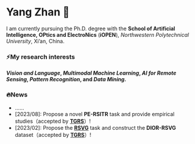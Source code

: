 # Yang Zhan 👋

I am currently pursuing the Ph.D. degree with the **School of Artificial Intelligence, OPtics and ElectroNics** (**iOPEN**), *Northwestern Polytechnical University*, Xi’an, China.

### ⚡My research interests
#### *Vision and Language*, *Multimodal Machine Learning*, *AI for Remote Sensing*, *Pattern Recognition*, and *Data Mining*.

### 🔥News
- ……
- [2023/08]: Propose a novel **PE-RSITR** task and provide empirical studies（accepted by **[TGRS](https://arxiv.org/abs/2308.12509)**）!
- [2023/02]: Propose the **[RSVG](https://github.com/ZhanYang-nwpu/RSVG-pytorch)** task and construct the **DIOR-RSVG** dataset（accepted by **[TGRS](https://ieeexplore.ieee.org/document/10056343)**）!



<!--
**ZhanYang-nwpu/ZhanYang-nwpu** is a ✨ _special_ ✨ repository because its `README.md` (this file) appears on your GitHub profile.

Here are some ideas to get you started:

- 🔭 I’m currently working on ...
- 🌱 I’m currently learning ...
- 👯 I’m looking to collaborate on ...
- 🤔 I’m looking for help with ...
- 💬 Ask me about ...
- 📫 How to reach me: ...
- 😄 Pronouns: ...
- ⚡ Fun fact: ...
-->
